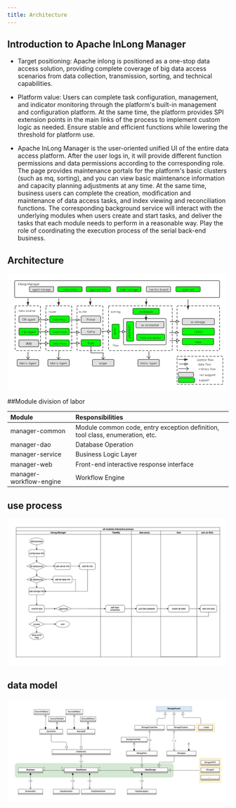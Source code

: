 ```yaml
---
title: Architecture
---
```


## Introduction to Apache InLong Manager

+ Target positioning: Apache inlong is positioned as a one-stop data access solution, providing complete coverage of big data access scenarios from data collection, transmission, sorting, and technical capabilities.

+ Platform value: Users can complete task configuration, management, and indicator monitoring through the platform's built-in management and configuration platform. At the same time, the platform provides SPI extension points in the main links of the process to implement custom logic as needed. Ensure stable and efficient functions while lowering the threshold for platform use.

+ Apache InLong Manager is the user-oriented unified UI of the entire data access platform. After the user logs in, it will provide different function permissions and data permissions according to the corresponding role. The page provides maintenance portals for the platform's basic clusters (such as mq, sorting), and you can view basic maintenance information and capacity planning adjustments at any time. At the same time, business users can complete the creation, modification and maintenance of data access tasks, and index viewing and reconciliation functions. The corresponding background service will interact with the underlying modules when users create and start tasks, and deliver the tasks that each module needs to perform in a reasonable way. Play the role of coordinating the execution process of the serial back-end business.
## Architecture

![](img/inlong-manager.png)


##Module division of labor

| Module | Responsibilities |
| :----| :---- |
| manager-common | Module common code, entry exception definition, tool class, enumeration, etc.|
| manager-dao |Database Operation |
| manager-service |Business Logic Layer |
| manager-web | Front-end interactive response interface |
| manager-workflow-engine | Workflow Engine |

## use process 
![](img/interactive.jpg)


## data model
![](img/datamodel.jpg)